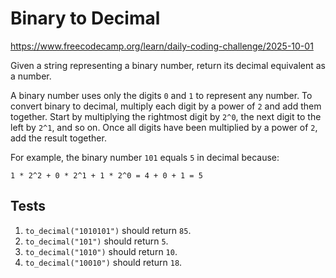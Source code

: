 # Binary to Decimal

https://www.freecodecamp.org/learn/daily-coding-challenge/2025-10-01

Given a string representing a binary number, return its decimal equivalent as a number.

A binary number uses only the digits `0` and `1` to represent any number. To convert binary to decimal, multiply each digit by a power of `2` and add them together. Start by multiplying the rightmost digit by `2^0`, the next digit to the left by `2^1`, and so on. Once all digits have been multiplied by a power of `2`, add the result together.

For example, the binary number `101` equals `5` in decimal because:

```
1 * 2^2 + 0 * 2^1 + 1 * 2^0 = 4 + 0 + 1 = 5
```

## Tests

1. `to_decimal("1010101")` should return `85`.
1. `to_decimal("101")` should return `5`.
1. `to_decimal("1010")` should return `10`.
1. `to_decimal("10010")` should return `18`.
